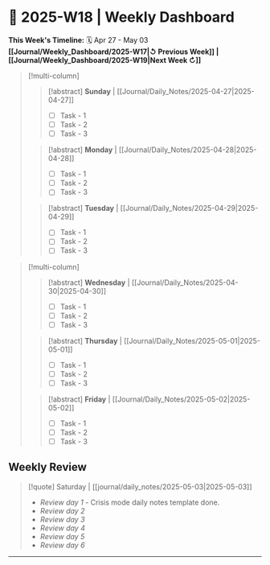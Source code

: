 # 🎯  2025-W18 | Weekly Dashboard

**This Week's Timeline:** 🗓️ Apr 27 - May 03
**[[Journal/Weekly_Dashboard/2025-W17|↺ Previous Week]] | [[Journal/Weekly_Dashboard/2025-W19|Next Week ↻]]**

>[!multi-column]
>
>>[!abstract] **Sunday** | [[Journal/Daily_Notes/2025-04-27|2025-04-27]]
>> - [ ] Task - 1
>> - [ ] Task - 2
>> - [ ] Task - 3
>
>>[!abstract] **Monday** | [[Journal/Daily_Notes/2025-04-28|2025-04-28]]
>> - [ ] Task - 1
>> - [ ] Task - 2
>> - [ ] Task - 3
>
>>[!abstract] **Tuesday** | [[Journal/Daily_Notes/2025-04-29|2025-04-29]] 
>> - [ ] Task - 1
>> - [ ] Task - 2
>> - [ ] Task - 3

>[!multi-column]
>
>>[!abstract] **Wednesday** | [[Journal/Daily_Notes/2025-04-30|2025-04-30]] 
>> - [ ] Task - 1
>> - [ ] Task - 2
>> - [ ] Task - 3
>
>>[!abstract] **Thursday** | [[Journal/Daily_Notes/2025-05-01|2025-05-01]] 
>> - [ ] Task - 1
>> - [ ] Task - 2
>> - [ ] Task - 3
>
>>[!abstract] **Friday** | [[Journal/Daily_Notes/2025-05-02|2025-05-02]]
>> - [ ] Task - 1
>> - [ ] Task - 2
>> - [ ] Task - 3

## **Weekly Review**
> [!quote] Saturday | [[journal/daily_notes/2025-05-03|2025-05-03]]
> - *Review day 1* - Crisis mode daily notes template done.
> - *Review day 2*
> - *Review day 3*
> - *Review day 4*
> - *Review day 5*
> - *Review day 6*

---